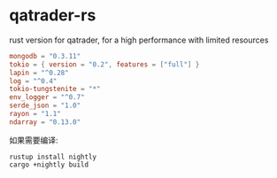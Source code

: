 # qatrader-rs

rust version for qatrader, for a high performance with limited resources




```toml
mongodb = "0.3.11"
tokio = { version = "0.2", features = ["full"] }
lapin = "^0.28"
log = "^0.4"
tokio-tungstenite = "*"
env_logger = "^0.7" 
serde_json = "1.0"
rayon = "1.1"
ndarray = "0.13.0"
```


如果需要编译:


```
rustup install nightly
cargo +nightly build

```